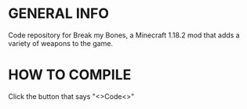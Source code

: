 # GENERAL INFO
Code repository for Break my Bones, a Minecraft 1.18.2 mod that adds a variety of weapons to the game.

# HOW TO COMPILE
Click the button that says "<>Code<>"
